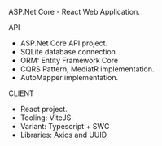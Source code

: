 ASP.Net Core - React Web Application.

API
- ASP.Net Core API project.
- SQLite database connection
- ORM: Entity Framework Core
- CQRS Pattern, MediatR implementation.
- AutoMapper implementation.

CLIENT
- React project.
- Tooling: ViteJS.
- Variant: Typescript + SWC
- Libraries: Axios and UUID
